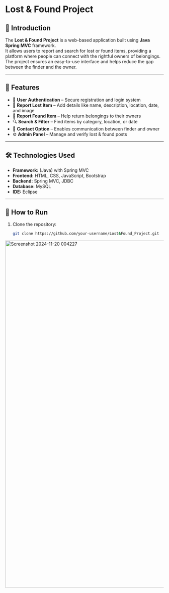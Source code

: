 # Lost & Found Project

## 📌 Introduction
The **Lost & Found Project** is a web-based application built using **Java Spring MVC** framework.  
It allows users to report and search for lost or found items, providing a platform where people can connect with the rightful owners of belongings.  
The project ensures an easy-to-use interface and helps reduce the gap between the finder and the owner.

---

## 🎯 Features
- 🔑 **User Authentication** – Secure registration and login system  
- 📝 **Report Lost Item** – Add details like name, description, location, date, and image  
- 📝 **Report Found Item** – Help return belongings to their owners  
- 🔍 **Search & Filter** – Find items by category, location, or date  
- 📩 **Contact Option** – Enables communication between finder and owner  
- ⚙️ **Admin Panel** – Manage and verify lost & found posts  

---

## 🛠️ Technologies Used
- **Framework:** (Java) with Spring MVC
- **Frontend:** HTML, CSS, JavaScript, Bootstrap  
- **Backend:** Spring MVC, JDBC  
- **Database:** MySQL  
- **IDE:** Eclipse  

---

## 🚀 How to Run
1. Clone the repository:  
   ```bash
   git clone https://github.com/your-username/Lost&Found_Project.git
<img width="2521" height="1099" alt="Screenshot 2024-11-20 004227" src="https://github.com/user-attachments/assets/f9ab7670-be59-4f40-b511-d63d58461e8d" />

